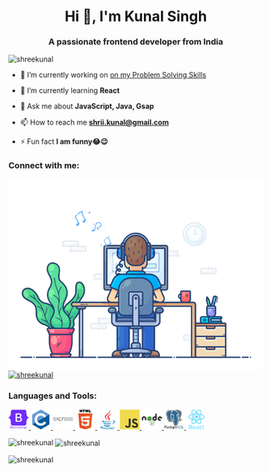 <h1 align="center">Hi 👋, I'm Kunal Singh</h1>
<h3 align="center">A passionate frontend developer from India</h3>

<p align="left"> <img src="https://komarev.com/ghpvc/?username=shreekunal&label=Profile%20views&color=0e75b6&style=flat" alt="shreekunal" /> </p>

- 🔭 I’m currently working on [on my Problem Solving Skills](https://github.com/shreekunal/DSA-Practice)

- 🌱 I’m currently learning **React**

- 💬 Ask me about **JavaScript, Java, Gsap**

- 📫 How to reach me **shrii.kunal@gmail.com**

- ⚡ Fun fact **I am funny😂😉**

<h3 align="left">Connect with me:</h3>
<img align = "right" src="https://raw.githubusercontent.com/jsuarezruiz/jsuarezruiz/master/images/coding.gif">
<p align="left">
<a href="https://linkedin.com/in/shreekunal" target="blank"><img align="center" src="https://raw.githubusercontent.com/rahuldkjain/github-profile-readme-generator/master/src/images/icons/Social/linked-in-alt.svg" alt="shreekunal" height="30" width="40" /></a>
</p>
<h3 align="left">Languages and Tools:</h3>
<p align="left"> 
  <a href="https://getbootstrap.com" target="_blank" rel="noreferrer"> 
    <img src="https://raw.githubusercontent.com/devicons/devicon/master/icons/bootstrap/bootstrap-plain-wordmark.svg" alt="bootstrap" width="40" height="40"/> 
  </a> 
  <a href="https://www.cprogramming.com/" target="_blank" rel="noreferrer"> 
    <img src="https://raw.githubusercontent.com/devicons/devicon/master/icons/c/c-original.svg" alt="c" width="40" height="40"/> 
  </a> 
  <a href="https://expressjs.com" target="_blank" rel="noreferrer"> 
    <img src="https://raw.githubusercontent.com/devicons/devicon/master/icons/express/express-original-wordmark.svg" alt="express" width="40" height="40"/> 
  </a> 
  <a href="https://www.w3.org/html/" target="_blank" rel="noreferrer"> 
    <img src="https://raw.githubusercontent.com/devicons/devicon/master/icons/html5/html5-original-wordmark.svg" alt="html5" width="40" height="40"/> 
  </a> 
  <a href="https://www.java.com" target="_blank" rel="noreferrer"> 
    <img src="https://raw.githubusercontent.com/devicons/devicon/master/icons/java/java-original.svg" alt="java" width="40" height="40"/> 
  </a> 
  <a href="https://developer.mozilla.org/en-US/docs/Web/JavaScript" target="_blank" rel="noreferrer"> 
    <img src="https://raw.githubusercontent.com/devicons/devicon/master/icons/javascript/javascript-original.svg" alt="javascript" width="40" height="40"/> 
  </a> 
  <a href="https://nodejs.org" target="_blank" rel="noreferrer"> 
    <img src="https://raw.githubusercontent.com/devicons/devicon/master/icons/nodejs/nodejs-original-wordmark.svg" alt="nodejs" width="40" height="40"/> 
  </a> 
  <a href="https://www.postgresql.org" target="_blank" rel="noreferrer"> 
    <img src="https://raw.githubusercontent.com/devicons/devicon/master/icons/postgresql/postgresql-original-wordmark.svg" alt="postgresql" width="40" height="40"/> 
  </a> 
  <a href="https://reactjs.org/" target="_blank" rel="noreferrer"> 
    <img src="https://raw.githubusercontent.com/devicons/devicon/master/icons/react/react-original-wordmark.svg" alt="react" width="40" height="40"/> 
  </a> 
</p>

<p><img align="left" src="https://github-readme-stats.vercel.app/api/top-langs?username=shreekunal&show_icons=true&locale=en&layout=compact" alt="shreekunal" /></p>

<p>&nbsp;<img align="center" src="https://github-readme-stats.vercel.app/api?username=shreekunal&show_icons=true&locale=en" alt="shreekunal" /></p>

<p><img align="center" src="https://github-readme-streak-stats.herokuapp.com/?user=shreekunal&" alt="shreekunal" /></p>
